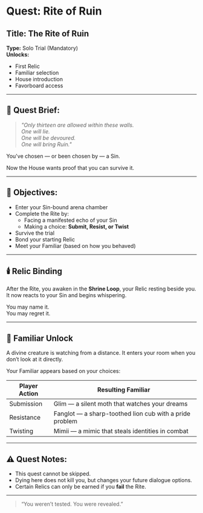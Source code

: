 # Quest: Rite of Ruin

## Title: The Rite of Ruin  
**Type:** Solo Trial (Mandatory)  
**Unlocks:**  
- First Relic  
- Familiar selection  
- House introduction  
- Favorboard access  

---

## 📜 Quest Brief:

> *"Only thirteen are allowed within these walls.  
> One will lie.  
> One will be devoured.  
> One will bring Ruin."*

You've chosen — or been chosen by — a Sin.

Now the House wants proof that you can survive it.

---

## 🎯 Objectives:

- Enter your Sin-bound arena chamber  
- Complete the Rite by:
  - Facing a manifested echo of your Sin  
  - Making a choice: **Submit, Resist, or Twist**  
- Survive the trial  
- Bond your starting Relic  
- Meet your Familiar (based on how you behaved)

---

## 🕯️ Relic Binding

After the Rite, you awaken in the **Shrine Loop**, your Relic resting beside you. It now reacts to your Sin and begins whispering.

You may name it.  
You may regret it.

---

## 🧸 Familiar Unlock

A divine creature is watching from a distance. It enters your room when you don’t look at it directly.

Your Familiar appears based on your choices:

| Player Action | Resulting Familiar |
|---------------|--------------------|
| Submission     | Glim — a silent moth that watches your dreams  
| Resistance     | Fanglot — a sharp-toothed lion cub with a pride problem  
| Twisting       | Mimii — a mimic that steals identities in combat  

---

## ⚠️ Quest Notes:

- This quest cannot be skipped.  
- Dying here does not kill you, but changes your future dialogue options.  
- Certain Relics can only be earned if you **fail** the Rite.

---

> “You weren’t tested. You were revealed.”
